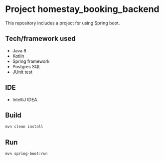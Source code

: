 # Project homestay_booking_backend
This repository includes a project for using Spring boot.
## Tech/framework used
- Java 8
- Kotlin
- Spring framework
- Postgres SQL
- JUnit test
## IDE
- IntelliJ IDEA 
## Build
```bash
mvn clean install
```
## Run
```bash
mvn spring-boot:run
```

